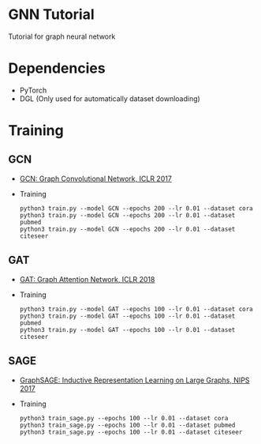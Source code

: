 # GNN Tutorial
Tutorial for graph neural network

# Dependencies

   * PyTorch
   * DGL (Only used for automatically dataset downloading)

# Training

## GCN
    
   * [GCN: Graph Convolutional Network, ICLR 2017](https://arxiv.org/pdf/1609.02907.pdf)

   * Training

         python3 train.py --model GCN --epochs 200 --lr 0.01 --dataset cora 
         python3 train.py --model GCN --epochs 200 --lr 0.01 --dataset pubmed
         python3 train.py --model GCN --epochs 200 --lr 0.01 --dataset citeseer

## GAT

   * [GAT: Graph Attention Network, ICLR 2018](https://arxiv.org/pdf/1710.10903.pdf)

   * Training

         python3 train.py --model GAT --epochs 100 --lr 0.01 --dataset cora 
         python3 train.py --model GAT --epochs 100 --lr 0.01 --dataset pubmed
         python3 train.py --model GAT --epochs 100 --lr 0.01 --dataset citeseer

## SAGE

   * [GraphSAGE: Inductive Representation Learning on Large Graphs, NIPS 2017](https://arxiv.org/pdf/1706.02216.pdf)

   * Training

         python3 train_sage.py --epochs 100 --lr 0.01 --dataset cora 
         python3 train_sage.py --epochs 100 --lr 0.01 --dataset pubmed
         python3 train_sage.py --epochs 100 --lr 0.01 --dataset citeseer
